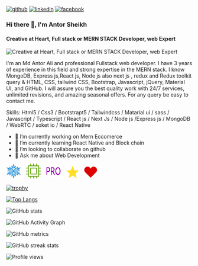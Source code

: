 [<img src='https://cdn.jsdelivr.net/npm/simple-icons@3.0.1/icons/github.svg' alt='github' height='40'>](https://github.com/antoralways2025)  [<img src='https://cdn.jsdelivr.net/npm/simple-icons@3.0.1/icons/linkedin.svg' alt='linkedin' height='40'>](https://www.linkedin.com/in/https://www.linkedin.com/in/antor-sheikh-712a92234//)  [<img src='https://cdn.jsdelivr.net/npm/simple-icons@3.0.1/icons/facebook.svg' alt='facebook' height='40'>](https://www.facebook.com/https://web.facebook.com/sheikh.antor.3158)  


### Hi there 👋, I'm  Antor   Sheikh
####   Creative at Heart, Full stack or  MERN STACK Developer, web  Expert
![  Creative at Heart, Full stack or  MERN STACK Developer, web  Expert](https://scontent.fdac99-1.fna.fbcdn.net/v/t39.30808-6/275853976_508648704118229_1373178800883701941_n.png?_nc_cat=104&ccb=1-5&_nc_sid=e3f864&_nc_eui2=AeHaCFvEhqtAhAWTcR0Ee4MNt_yv21y_0Qu3_K_bXL_RCxCZ2agaIrzQVgoldzcqXYiytvAPbLHx4R2pBZj0qegu&_nc_ohc=DzpmVtd0lzoAX-op-HQ&_nc_zt=23&_nc_ht=scontent.fdac99-1.fna&oh=00_AT8NBgStpS33UjMcx43KruZOi8vDpKfp79jbceTyR5P54w&oe=62387176)

I'm an Md Antor Ali and professional Fullstack web developer. I have 3 years of experience in this field and strong expertise in the MERN stack. I know   MongoDB, Express js,React js, Node js also next js , redux and Redux toolkit query &  HTML, CSS, tailwind CSS, Bootstrap, Javascript, jQuery, Material UI, and GitHub. I will assure you the best quality work with 24/7 services, unlimited revisions, and amazing seasonal offers. For any query be easy to contact me.

Skills: Html5 / Css3 / Bootstrapt5 / Tailwindcss / Matarial ui / sass / Javascript / Typescript / React js / Next Js / Node js /Express js / MongoDB /  WebRTC / soket io / React Native

- 🔭 I’m currently working on Mern Eccomerce 
- 🌱 I’m currently learning React Native and Block chain 
- 👯 I’m looking to collaborate on github 
- 💬 Ask me about Web Development 



<a href='https://archiveprogram.github.com/'><img src='https://raw.githubusercontent.com/acervenky/animated-github-badges/master/assets/acbadge.gif' width='40' height='40'></a> <a href='https://docs.github.com/en/developers'><img src='https://raw.githubusercontent.com/acervenky/animated-github-badges/master/assets/devbadge.gif' width='40' height='40'></a> <a href='https://github.com/pricing'><img src='https://raw.githubusercontent.com/acervenky/animated-github-badges/master/assets/pro.gif' width='40' height='40'></a> <a href='https://stars.github.com/'><img src='https://raw.githubusercontent.com/acervenky/animated-github-badges/master/assets/starbadge.gif' width='35' height='35'></a> <a href='https://docs.github.com/en/github/supporting-the-open-source-community-with-github-sponsors'><img src='https://raw.githubusercontent.com/acervenky/animated-github-badges/master/assets/sponsorbadge.gif' width='35' height='35'></a> 

[![trophy](https://github-profile-trophy.vercel.app/?username=antoralways2025)](https://github.com/ryo-ma/github-profile-trophy)

[![Top Langs](https://github-readme-stats.vercel.app/api/top-langs/?username=antoralways2025)](https://github.com/anuraghazra/github-readme-stats)

![GitHub stats](https://github-readme-stats.vercel.app/api?username=antoralways2025&show_icons=true&count_private=true)  

![GitHub Activity Graph](https://activity-graph.herokuapp.com/graph?username=antoralways2025)  

![GitHub metrics](https://metrics.lecoq.io/antoralways2025)  

![GitHub streak stats](https://github-readme-streak-stats.herokuapp.com/?user=antoralways2025)  

![Profile views](https://gpvc.arturio.dev/antoralways2025)  
